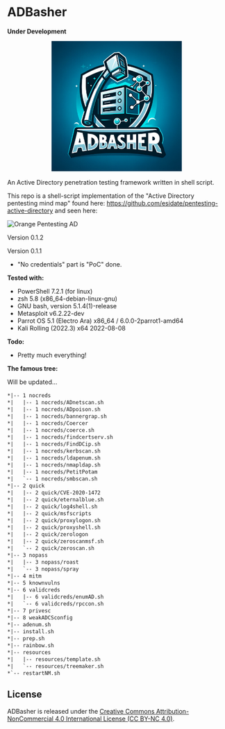 # ADBasher
**Under Development**

<div align="center">
    <img src="/resources/ADBasherlogo.png" alt="Logo" width="300"> <!-- Adjust the width as needed -->
</div>

An Active Directory penetration testing framework written in shell script.

This repo is a shell-script implementation of the "Active Directory pentesting mind map" found here:
https://github.com/esidate/pentesting-active-directory and seen here:

![Orange Pentesting AD](/resources/pentest_ad_dark_2022_11.svg "Orange Pentesting AD")


Version 0.1.2

Version 0.1.1
* "No credentials" part is "PoC" done.

**Tested with:**
* PowerShell 7.2.1 (for linux)
* zsh 5.8 (x86_64-debian-linux-gnu)
* GNU bash, version 5.1.4(1)-release
* Metasploit v6.2.22-dev
* Parrot OS 5.1 (Electro Ara) x86_64 / 6.0.0-2parrot1-amd64
* Kali Rolling (2022.3) x64 2022-08-08

**Todo:**
* Pretty much everything!

**The famous tree:**

Will be updated...

```
*|-- 1 nocreds
*|   |-- 1 nocreds/ADnetscan.sh
*|   |-- 1 nocreds/ADpoison.sh
*|   |-- 1 nocreds/bannergrap.sh
*|   |-- 1 nocreds/Coercer
*|   |-- 1 nocreds/coerce.sh
*|   |-- 1 nocreds/findcertserv.sh
*|   |-- 1 nocreds/FindDCip.sh
*|   |-- 1 nocreds/kerbscan.sh
*|   |-- 1 nocreds/ldapenum.sh
*|   |-- 1 nocreds/nmapldap.sh
*|   |-- 1 nocreds/PetitPotam
*|   `-- 1 nocreds/smbscan.sh
*|-- 2 quick
*|   |-- 2 quick/CVE-2020-1472
*|   |-- 2 quick/eternalblue.sh
*|   |-- 2 quick/log4shell.sh
*|   |-- 2 quick/msfscripts
*|   |-- 2 quick/proxylogon.sh
*|   |-- 2 quick/proxyshell.sh
*|   |-- 2 quick/zerologon
*|   |-- 2 quick/zeroscanmsf.sh
*|   `-- 2 quick/zeroscan.sh
*|-- 3 nopass
*|   |-- 3 nopass/roast
*|   `-- 3 nopass/spray
*|-- 4 mitm
*|-- 5 knownvulns
*|-- 6 validcreds
*|   |-- 6 validcreds/enumAD.sh
*|   `-- 6 validcreds/rpccon.sh
*|-- 7 privesc
*|-- 8 weakADCSconfig
*|-- adenum.sh
*|-- install.sh
*|-- prep.sh
*|-- rainbow.sh
*|-- resources
*|   |-- resources/template.sh
*|   `-- resources/treemaker.sh
*`-- restartNM.sh
```

## License
ADBasher is released under the [Creative Commons Attribution-NonCommercial 4.0 International License (CC BY-NC 4.0)](https://creativecommons.org/licenses/by-nc/4.0/).
